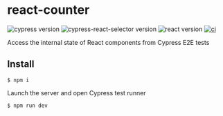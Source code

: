 # react-counter

![cypress version](https://img.shields.io/badge/cypress-9.3.1-brightgreen) ![cypress-react-selector version](https://img.shields.io/badge/cypress--react--selector-2.3.15-brightgreen) ![react version](https://img.shields.io/badge/react-17.0.2-brightgreen) [![ci](https://github.com/bahmutov/react-counter/actions/workflows/ci.yml/badge.svg?branch=main)](https://github.com/bahmutov/react-counter/actions/workflows/ci.yml)

Access the internal state of React components from Cypress E2E tests

## Install

```
$ npm i
```

Launch the server and open Cypress test runner

```
$ npm run dev
```
